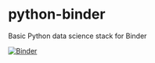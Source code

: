 # python-binder
Basic Python data science stack for Binder

[![Binder](https://mybinder.org/badge_logo.svg)](https://mybinder.org/v2/gh/data-gymnasia/python-binder/master)

